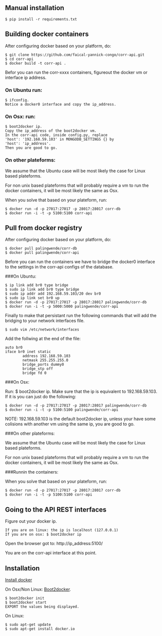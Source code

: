 ## Manual installation

    $ pip install -r requirements.txt

## Building docker containers

After configuring docker based on your platform, do:

    $ git clone https://github.com/faical-yannick-congo/corr-api.git
    $ cd corr-api
    $ docker build -t corr-api .

Befor you can run the corr-xxxx containers, figureout the docker vm 
or interface ip address.

### On Ubuntu run:

    $ ifconfig.
    Notice a docker0 interface and copy the ip_address.

### On Osx: run: 

    $ boot2docker ip.
    Copy the ip_address of the boot2docker vm.
    In the corr-api code, inside config.py, replace 
    'host': '192.168.59.103' in MONGODB_SETTINGS {} by
    'host': 'ip_address'.
    Then you are good to go.

### On other plateforms:

We assume that the Ubuntu case will be most likely the case for Linux
based plateforms. 

For non unix based plateforms that will probably
require a vm to run the docker containers, it will be most likely the 
same as Osx.

When you solve that based on your plateform, run:

    $ docker run -d -p 27017:27017 -p 28017:28017 corr-db
    $ docker run -i -t -p 5100:5100 corr-api

## Pull from docker registry

After configuring docker based on your platform, do:

    $ docker pull palingwende/corr-db
    $ docker pull palingwende/corr-api

Before you can run the containers we have to bridge the docker0 
interface to the settings in the corr-api configs of the database.

###On Ubuntu:

    $ ip link add br0 type bridge
    $ sudo ip link add br0 type bridge
    $ sudo ip addr add 192.168.59.103/20 dev br0
    $ sudo ip link set br0 up
    $ docker run -d -p 27017:27017 -p 28017:28017 palingwende/corr-db
    $ docker run -i -t -p 5000:5000 palingwende/corr-api

Finally to make that persistant run the following commands that will 
add the bridging to your network interfaces file.

    $ sudo vim /etc/network/interfaces

Add the follwing at the end of the file:

    auto br0
    iface br0 inet static
            address 192.168.59.103
            netmask 255.255.255.0
            bridge_ports dummy0
            bridge_stp off
            bridge fd 0

###On Osx:

Run: $ boot2docker ip.
Make sure that the ip is equivalent to 192.168.59.103. If it is
you can just do the following:

    $ docker run -d -p 27017:27017 -p 28017:28017 palingwende/corr-db
    $ docker run -i -t -p 5100:5100 palingwende/corr-api

NOTE: 192.168.59.103 is the default boot2docker ip, unless your have
some colisions with another vm using the same ip, you are good to go.

###On other plateforms:

We assume that the Ubuntu case will be most likely the case for Linux
based plateforms. 

For non unix based plateforms that will probably
require a vm to run the docker containers, it will be most likely the 
same as Osx.

###Runnin the containers:

When you solve that based on your plateform, run:

    $ docker run -d -p 27017:27017 -p 28017:28017 corr-db
    $ docker run -i -t -p 5100:5100 corr-api

## Going to the API REST interfaces

Figure out your docker ip.

    If you are on linux: the ip is localhost (127.0.0.1)
    If you are on osx: $ boot2docker ip

Open the browser got to: http://ip_address:5100/

You are on the corr-api interface at this point.

## Installation
[Install docker][official]

On Osx/Non Linux: [Boot2docker][boot2docker].
        
    $ boot2docker init
    $ boot2docker start
    EXPORT the values being displayed.
    
On Linux:
        
    $ sudo apt-get update
    $ sudo apt-get install docker.io

[official]: https://docs.docker.com/installation/
[boot2docker]: https://github.com/boot2docker/osx-installer/releases/tag/v1.5.0